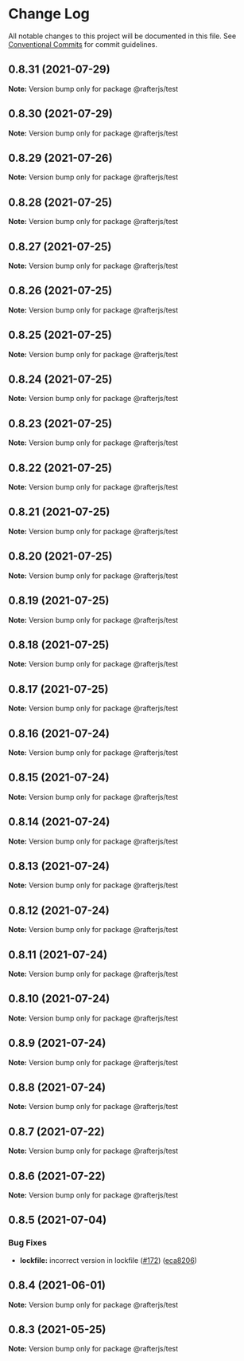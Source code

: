 # Change Log

All notable changes to this project will be documented in this file.
See [Conventional Commits](https://conventionalcommits.org) for commit guidelines.

## 0.8.31 (2021-07-29)

**Note:** Version bump only for package @rafterjs/test





## 0.8.30 (2021-07-29)

**Note:** Version bump only for package @rafterjs/test





## 0.8.29 (2021-07-26)

**Note:** Version bump only for package @rafterjs/test

## 0.8.28 (2021-07-25)

**Note:** Version bump only for package @rafterjs/test

## 0.8.27 (2021-07-25)

**Note:** Version bump only for package @rafterjs/test

## 0.8.26 (2021-07-25)

**Note:** Version bump only for package @rafterjs/test

## 0.8.25 (2021-07-25)

**Note:** Version bump only for package @rafterjs/test

## 0.8.24 (2021-07-25)

**Note:** Version bump only for package @rafterjs/test

## 0.8.23 (2021-07-25)

**Note:** Version bump only for package @rafterjs/test

## 0.8.22 (2021-07-25)

**Note:** Version bump only for package @rafterjs/test

## 0.8.21 (2021-07-25)

**Note:** Version bump only for package @rafterjs/test

## 0.8.20 (2021-07-25)

**Note:** Version bump only for package @rafterjs/test

## 0.8.19 (2021-07-25)

**Note:** Version bump only for package @rafterjs/test

## 0.8.18 (2021-07-25)

**Note:** Version bump only for package @rafterjs/test

## 0.8.17 (2021-07-25)

**Note:** Version bump only for package @rafterjs/test

## 0.8.16 (2021-07-24)

**Note:** Version bump only for package @rafterjs/test

## 0.8.15 (2021-07-24)

**Note:** Version bump only for package @rafterjs/test

## 0.8.14 (2021-07-24)

**Note:** Version bump only for package @rafterjs/test

## 0.8.13 (2021-07-24)

**Note:** Version bump only for package @rafterjs/test

## 0.8.12 (2021-07-24)

**Note:** Version bump only for package @rafterjs/test

## 0.8.11 (2021-07-24)

**Note:** Version bump only for package @rafterjs/test

## 0.8.10 (2021-07-24)

**Note:** Version bump only for package @rafterjs/test

## 0.8.9 (2021-07-24)

**Note:** Version bump only for package @rafterjs/test

## 0.8.8 (2021-07-24)

**Note:** Version bump only for package @rafterjs/test

## 0.8.7 (2021-07-22)

**Note:** Version bump only for package @rafterjs/test

## 0.8.6 (2021-07-22)

**Note:** Version bump only for package @rafterjs/test

## 0.8.5 (2021-07-04)

### Bug Fixes

- **lockfile:** incorrect version in lockfile ([#172](https://github.com/rafterjs/rafter/issues/172)) ([eca8206](https://github.com/rafterjs/rafter/commit/eca820680574c45714a5cf56560b5f41a1553fa1))

## 0.8.4 (2021-06-01)

**Note:** Version bump only for package @rafterjs/test

## 0.8.3 (2021-05-25)

**Note:** Version bump only for package @rafterjs/test
